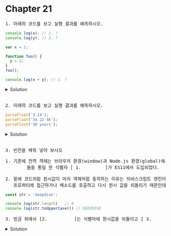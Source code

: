 # Chapter 21

<pre>1. 아래의 코드를 보고 실행 결과를 예측하시오.</pre>

```js
console.log(x); // 1. ?
console.log(y); // 2. ?

var x = 1;

function foo() {
  y = 2;
}
foo();

console.log(x + y); // 3. ?
```

<details>
  <summary>Solution</summary>
  <strong>1. undefined<br>2. ReferenceError<br>3. 3</strong>
  <pre>1. var키워드로 선언한 x변수는 호이스팅이 발생하여 undefined를 반환한다.<br>2. y는 변수 선언 없이 전역 객체의 프로퍼티로 추가 했기 때문에 호이스팅이 발생하지 않아 ReferenceError가 발생한다.</pre>
</details>

<br>

<pre>2. 아래의 코드를 보고 실행 결과를 예측하시오.</pre>

```js
parseFloat('3.14');
parseFloat('34 22 46');
parseFloat('30 years');
```

<details>
  <summary>Solution</summary>
  <strong>3.14 <br>34</br> 30  </strong>
  <pre>parseFloat는 전달받은 문자열 인수를 실수로 해석하여 반환하는데 공백으로 구분된 문자열은 첫 번째 문자열만 반환한다.</pre>
</details>

<br>

<pre>3. 빈칸을 채워 넣어 보시오</pre>

<pre>1. 기존에 전역 객체는 브라우저 환경(window)과 Node.js 환경(global)에서 식별자를 달리 사용했는데, 
        둘을 통일 한 식별자 [ 1.         ]가 ES11에서 도입되었다. 

2. 밑에 코드처럼 원시값이 마치 객체처럼 동작하는 이유는 자바스크립트 엔진이 암묵적으로 연관된 객체를 생성하여 그 객체로 
   프로퍼티에 접근하거나 메소드를 호출하고 다시 원시 값을 되돌리기 때문인데, 그 임시 객체를 [ 2.         ]라고 한다. 
</pre>

```js
const str = 'deepdive';

console.log(str.length)   // 8
console.log(str.toUpperCase()) // DEEPDIVE
```
<pre>3. 방금 위에서 [2.          ]는 식별자에 원시값을 되돌리고 [ 3.              ]의 대상이 되어버림. </pre>


<details>
  <summary>Solution</summary>
  <strong>1.globalThis (p.326) <br>2.래퍼 객체(p.323) </br>3. 가비지 컬렉션 (p.324) </strong>
</details>

<br>